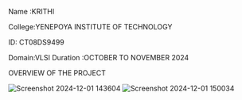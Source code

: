 Name :KRITHI                                                                                                                                                                                            

College:YENEPOYA INSTITUTE OF TECHNOLOGY

ID: CT08DS9499

Domain:VLSI
Duration :OCTOBER TO NOVEMBER 2024




OVERVIEW OF THE PROJECT






![Screenshot 2024-12-01 143604](https://github.com/user-attachments/assets/212ae230-e3ba-40a1-be9f-7ba5ae45c07b)
![Screenshot 2024-12-01 150034](https://github.com/user-attachments/assets/f04a6114-b6b9-49f1-8dd3-d589a0d28d5b)


